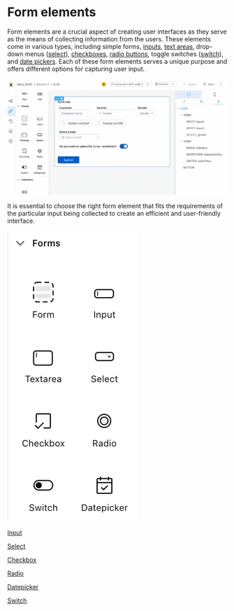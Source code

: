 # Form elements

Form elements are a crucial aspect of creating user interfaces as they serve as the means of collecting information from the users. These elements come in various types, including simple forms, [inputs](input-form-field.md), [text areas](input-form-field.md), drop-down menus ([select](select-form-field.md)), [checkboxes](checkbox-form-field.md), [radio buttons](radio-form-field.md), toggle switches ([switch](switch-form-field.md)), and [date pickers](datepicker-form-field.md). Each of these form elements serves a unique purpose and offers different options for capturing user input. 

![](../../img/form_elements.gif)

It is essential to choose the right form element that fits the requirements of the particular input being collected to create an efficient and user-friendly interface.


![Form elements](../../img/form_elements.png#center)


[Input](input-form-field.md)

[Select](select-form-field.md)

[Checkbox](checkbox-form-field.md)

[Radio](radio-form-field.md)

[Datepicker](datepicker-form-field.md)

[Switch](switch-form-field.md)
